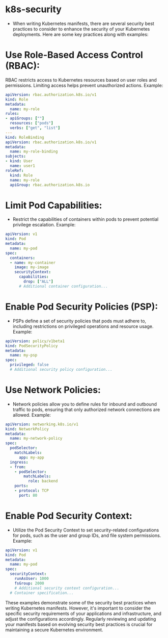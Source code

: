 # k8s-security
- When writing Kubernetes manifests, there are several security best practices to consider to enhance the security of your Kubernetes deployments. Here are some key practices along with examples:

# Use Role-Based Access Control (RBAC):

RBAC restricts access to Kubernetes resources based on user roles and permissions. Limiting access helps prevent unauthorized actions.
Example:

```yaml
apiVersion: rbac.authorization.k8s.io/v1
kind: Role
metadata:
  name: my-role
rules:
- apiGroups: [""]
  resources: ["pods"]
  verbs: ["get", "list"]
---
kind: RoleBinding
apiVersion: rbac.authorization.k8s.io/v1
metadata:
  name: my-role-binding
subjects:
- kind: User
  name: user1
roleRef:
  kind: Role
  name: my-role
  apiGroup: rbac.authorization.k8s.io
```

# Limit Pod Capabilities:

- Restrict the capabilities of containers within pods to prevent potential privilege escalation.
Example:

```yaml
apiVersion: v1
kind: Pod
metadata:
  name: my-pod
spec:
  containers:
  - name: my-container
    image: my-image
    securityContext:
      capabilities:
        drop: ["ALL"]
      # Additional container configuration...
```

# Enable Pod Security Policies (PSP):

- PSPs define a set of security policies that pods must adhere to, including restrictions on privileged operations and resource usage.
Example:

```yaml
apiVersion: policy/v1beta1
kind: PodSecurityPolicy
metadata:
  name: my-psp
spec:
  privileged: false
  # Additional security policy configuration...
```

# Use Network Policies:

- Network policies allow you to define rules for inbound and outbound traffic to pods, ensuring that only authorized network connections are allowed.
Example:

```yaml
apiVersion: networking.k8s.io/v1
kind: NetworkPolicy
metadata:
  name: my-network-policy
spec:
  podSelector:
    matchLabels:
      app: my-app
  ingress:
  - from:
    - podSelector:
        matchLabels:
          role: backend
    ports:
    - protocol: TCP
      port: 80
```      
# Enable Pod Security Context:

- Utilize the Pod Security Context to set security-related configurations for pods, such as the user and group IDs, and file system permissions.
Example:
```yaml
apiVersion: v1
kind: Pod
metadata:
  name: my-pod
spec:
  securityContext:
    runAsUser: 1000
    fsGroup: 2000
    # Additional security context configuration...
  # Container specification...
```  

These examples demonstrate some of the security best practices when writing Kubernetes manifests. However, it's important to consider the specific security requirements of your applications and infrastructure, and adjust the configurations accordingly. Regularly reviewing and updating your manifests based on evolving security best practices is crucial for maintaining a secure Kubernetes environment.
